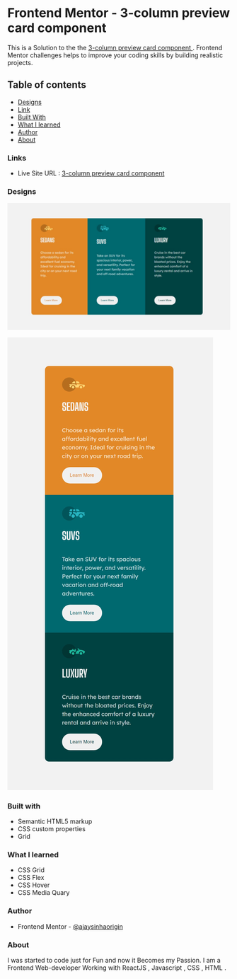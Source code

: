 # Frontend Mentor - 3-column preview card component


This is a Solution to the the  [ 3-column preview card component  ](https://www.frontendmentor.io/challenges/3column-preview-card-component-pH92eAR2-). Frontend Mentor challenges  helps to improve your coding  skills by building realistic projects.

## Table of contents

- [Designs](#designs)
- [Link](#links)
- [Built With](#built-with)
- [What I learned](#what-i-learned)
- [Author](#author)
- [About](#about)

### Links 

- Live Site URL : [ 3-column preview card component ](https://ajaysinhaorigin.github.io/FrontendMentor-Challange/3-column-preview-card-component-main/)

### Designs 

![Desktop design not found](./Desktop.jpeg)  

![Mobile design not found](./Mobile.jpeg)

### Built with 

- Semantic HTML5 markup  
- CSS custom properties  
- Grid

### What I learned 

- CSS Grid 
- CSS Flex
- CSS Hover 
- CSS Media Quary 

### Author 

- Frontend Mentor  - [@ajaysinhaorigin](https://www.frontendmentor.io/profile/ajaysinhaorigin)

### About 

I was started to code just for Fun and now it Becomes my Passion. I am a Frontend Web-developer Working with ReactJS , Javascript , CSS , HTML .

